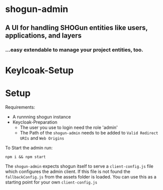 # shogun-admin

## A UI for handling SHOGun entities like users, applications, and layers
### …easy extendable to manage your project entities, too.

# Keylcoak-Setup

# Setup

Requirements:
- A runnning shogun instance
- Keycloak-Preparation
  - The user you use to login need the role 'admin'
  - The Path of the `shogun-admin` needs to be added to `Valid Redirect URIs` and `Web Origins`

To Start the admin run:
```
npm i && npm start
```

The `shogun-admin` expects shogun itself to serve a `client-config.js` file which configures the admin client. If this file is not found the `fallbackConfig.js` from the assets folder is loaded. You can use this as a starting point for your own `client-config.js`
